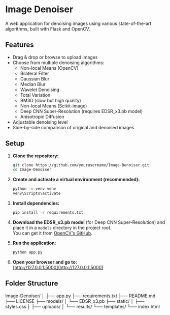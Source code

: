 # Image Denoiser

A web application for denoising images using various state-of-the-art algorithms, built with Flask and OpenCV.

## Features

- Drag & drop or browse to upload images
- Choose from multiple denoising algorithms:
  - Non-local Means (OpenCV)
  - Bilateral Filter
  - Gaussian Blur
  - Median Blur
  - Wavelet Denoising
  - Total Variation
  - BM3D (slow but high quality)
  - Non-local Means (Scikit-image)
  - Deep CNN Super-Resolution (requires EDSR_x3.pb model)
  - Anisotropic Diffusion
- Adjustable denoising level
- Side-by-side comparison of original and denoised images

## Setup

1. **Clone the repository:**
    ```bash
    git clone https://github.com/yourusername/Image-Denoiser.git
    cd Image-Denoiser
    ```

2. **Create and activate a virtual environment (recommended):**
    ```bash
    python -m venv venv
    venv\Scripts\activate
    ```

3. **Install dependencies:**
    ```bash
    pip install -r requirements.txt
    ```

4. **Download the EDSR_x3.pb model** (for Deep CNN Super-Resolution) and place it in a `models` directory in the project root.  
   You can get it from [OpenCV's GitHub](https://github.com/opencv/opencv_contrib/tree/master/modules/dnn_superres/samples).

5. **Run the application:**
    ```bash
    python app.py
    ```

6. **Open your browser and go to:**  
    [http://127.0.0.1:5000](http://127.0.0.1:5000)

## Folder Structure
Image-Denoiser/
│
├── app.py
├── requirements.txt
├── README.md
├── LICENSE
├── models/
│   └── EDSR_x3.pb
├── static/
│   ├── styles.css
│   ├── uploads/
│   └── results/
└── templates/
└── index.html